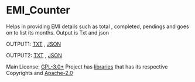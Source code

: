 # EMI_Counter
Helps in providing EMI details such as total , completed, pendings and goes on to list its months. Output is Txt and json

OUTPUT1:
[TXT](https://github.com/dineshr93/EMI_Counter/blob/master/output/Dinesh_Car_EMI.txt) , 
[JSON](https://github.com/dineshr93/EMI_Counter/blob/master/output/Dinesh_Car_EMI.json)

OUTPUT2:
[TXT](https://github.com/dineshr93/EMI_Counter/blob/master/output/Dinesh_Insurance_EMI.txt) , 
[JSON](https://github.com/dineshr93/EMI_Counter/blob/master/output/Dinesh_Insurance_EMI.json)

Main License: [GPL-3.0+](https://github.com/dineshr93/EMI_Counter/edit/master/LICENSE)
Project has [libraries](https://github.com/dineshr93/EMI_Counter/blob/master/lib/) that has its respective Copyrights and 
[Apache-2.0](https://www.apache.org/licenses/LICENSE-2.0)
